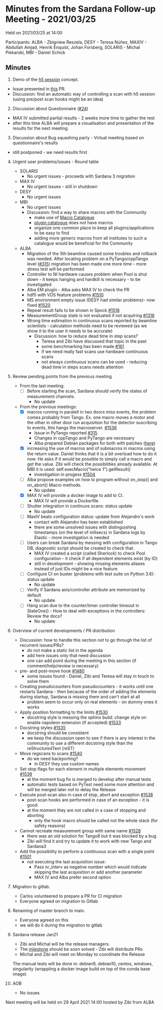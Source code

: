 # Minutes from the Sardana Follow-up Meeting - 2021/03/25

Held on 2021/03/25 at 14:00

Participants: ALBA - Zbigniew Reszela, DESY - Teresa Núñez, MAXIV - Abdullah Amjad, Henrik Enquist, Johan Forsberg, SOLARIS - Michal Piekarski, MBI - Daniel Schick 

## Minutes
1. Demo of the [h5 session](https://sardana-controls.org/users/scan.html#nxscanh5-filerecorder) concept. 
  - Issue presented in [this](https://github.com/sardana-org/sardana/pull/1457) PR.
  - Discussion: find an automatic way of controlling a scan with h5 session (using pre/post scan hooks might be an idea)  
2. Discussion about Questionnaire ([#24](https://github.com/sardana-org/sardana-followup/issues/24))
  - MAX IV submitted partial results - 2 weeks more time to gather the rest
  - after this time ALBA will prepare a visualisation and presentation of the results for the next meeting
3. Discussion about Bug squashing party - Virtual meeting based on questionnaire's results
  - still postponed - we need results first
4. Urgent user problems/issues - Round table
    - SOLARIS
        - No urgent issues - proceeds with Sardana 3 migration
    - MAX IV
        - No urgent issues - still in shutdown
    - DESY
        - No urgent issues
    - MBI
        - No urgent issues
        - Discussion: find a way to share macros with the Community
            - make use of [Macro Catalogue](https://sourceforge.net/p/sardana/macros.git/ci/master/tree/)
            - [plugin catalogue](https://github.com/sardana-org/sardana-plugins) does not have macros 
            - organize one common place to keep all plugins/applications to be easy to find
            - adding more generic macros from all institutes to such a catalogue would be beneficial for the Community
    - ALBA
        - Migration of the 5th beamline caused some troubles and rollback was needed. After locating problem on a PyTango/cppTango level
        ([#315](https://gitlab.com/tango-controls/pytango/-/issues/315)) migration has been made one more time - more stress test will be performed
        - Controller to NI hardware causes problem when Pool is shut down - it keeps hanging and hardkill is necessary - to be investigated
        - Alba EM plugin - Alba asks MAX IV to check the PR
        - hdf5 with VDS feature problems [#1510](https://github.com/sardana-org/sardana/pull/1510)
        - MS environment empty issue (DESY had similar problems)- now fixed [#1520](https://github.com/sardana-org/sardana/pull/1520)
        - Repeat result fails to be shown in Spock [#1518](https://github.com/sardana-org/sardana/issues/1518)
        - MeasurementGroup state is not evaluated if not acquiring [#1316](https://github.com/sardana-org/sardana/issues/1316)
        - Wrong time estimation in continuous scans reported by beamline scientists - calculation methods need to be reviewed (as we show it to the user
        it needs to be accurate)
            - Discussion: how to reduce dead time in step scans? 
                - Teresa and Zibi have discussed that topic in the past
                - some benchmarking has been made [#161](https://github.com/sardana-org/sardana/issues/161)
                - if we need really fast scans use hardware continuous scans
                - not always continuous scans can be used - reducing dead time in steps scans needs attention
        
        
5. Review pending points from the previous meeting
    - From the last meeting:
        - [ ] Before starting the scan, Sardana should verify the states of measurement channels.
            - No update
    - From the previous meetings:
        - [X] macros running in paralell in two doors miss events, the problem comes probably from Tango. Ex. one macro moves a motor and the other in other 
        door run acquisition for the detector suscribing to events, this hangs the macroserver. [#1536](https://github.com/sardana-org/sardana/issues/1536)
            - Issue in PyTango reported [#315](https://gitlab.com/tango-controls/pytango/-/issues/315)
            - Changes in cppTango and PyTango are necessary
            - Alba prepared Debian packages for both with patches ([here](https://github.com/reszelaz/sardana-test))
        - [X] increasing the use of macros and of submacros in macros using the return value. Daniel thinks that it is a bit overload how to do it now. He asks if it 
        would be possible to simply call a macro and get the value. Zibi will check the possibilities already available. At MBI it is used: self.execMacro("twice 1").getResult()
            - investigation in progess [#1504](https://github.com/sardana-org/sardana/issues/1504)
        - [ ] Alba propose examples on how to program without on_stop() and on_abort() Macro methods.
            - No update
        - [X] MAX IV will provide a docker image to add to CI.
            - MAX IV will provide a Dockerfile
        - [ ] Shutter integration in continuos scans: status update
            - No update
        - [ ] MaxIV beats configuration status: update from Alejandro's work
            - contact with Alejandro has been established
            - there are some unsolved issues with distinguishing timestamps (on the level of milisecs) in Sardana logs by Elastic - more investigation is needed
        - [ ] Users can break Sardana by messing with configuration in Tango DB, diagnostic script should be created to check that.
            - MAX IV created a script (called Sherlock) to check Pool configuration - it check if all dependent elements exist (by ID)
            - still in development - showing missing elements aliases instead of just IDs might be a nice feature
        - [ ] Configure CI on buster (problems with test suite on Python 3.6): status update
            - No update
        - [ ] Verify if Sardana axis/controller attribute are memorized by default
            - No update
        - [ ] Hang scan due to the counter/timer controller timeout in StateOne() - How to deal with exceptions in the controllers: Review the docs?
            - No update

6. Overview of current developments / PR distribution
    - Discussion: how to handle this section not to go through the list of recurrent issues/PRs?
        - do not make a static list in the agenda
        - add here issues only that need discussion
        - one can add point during the meeting in this section (if comment/help/review is necessary)
    - pre- and post-move hook [#1480](https://github.com/sardana-org/sardana/pull/1480)
        - some issues found - Daniel, Zibi and Teresa will stay in touch to solve them
    - Creating pseudocounters from pseudocounters - it works until one restarts Sardana - then because of the order of adding the elements during startup, Sardana is missing them and 
    can't start at all
        - problem seem to occur only on real elements - on dummy ones it works
    - Apply position formatting to the limits [#1530](https://github.com/sardana-org/sardana/pull/1530)
        - docstring style is messing the sphinx build: change style on enable napoleon extension (if accepted) [#1533](https://github.com/sardana-org/sardana/pull/1533)  
    - Docstring styles [#1535](https://github.com/sardana-org/sardana/issues/1535)
        - docstring should be consistent
        - we keep the discussion open to see if there is any interest in the community to use a different docstring style than the reStructuredText (reST)
    - Move regscans to scans [#1540](https://github.com/sardana-org/sardana/pull/1540)
        - do we need backporting?
            - in DESY they use custom names
    - Set stop flags for each element in multiple elements movement [#1539](https://github.com/sardana-org/sardana/pull/1539)
        - at the moment bug fix is merged to develop after manual tests
        - automatic tests based on PyTest need some more attention and will be merged later not to delay the Release
    - Execute post-scan also in case of stop, abort and exception [#1538](https://github.com/sardana-org/sardana/pull/1538)
        - post-scan hooks are performed in case of an exception - it is good
        - at the moment they are not called in a case of stopping and aborting
            - only the hook macro should be called not the whole stack (for safety reasons)
    - Cannot recreate measurement group with same name [#1528](https://github.com/sardana-org/sardana/issues/1528)
        - there was an old solution for Tango8 but it was blocked by a bug
        - Zibi will find it and try to update it to work with new Tango and Sardana3
    - Add the possibility to perform a continuous scan with a single point [#1501](https://github.com/sardana-org/sardana/issues/1501)
        - not executing the last acquisition issue:
            - Pass nr_interv as negative number which would indicate skipping the last acquisition or add another parameter
            - MAX IV and Alba prefer second option

7. Migration to gitlab.
    - Carlos volunteered to prepare a PR for CI migration
    - Everyone agreed on migration to Gitlab

8. Renaming of master branch to main. 
    - Everyone agreed on this
    - we will do it during the migration to gitlab

9. Sardana release Jan21
   - Zibi and Michal will be the release managers.
   - The [milestone](https://github.com/sardana-org/sardana/milestone/8) should be soon solved - Zibi will distribute PRs
   - Michal and Zibi will meet on Monday to coordinate the Release

   The manual tests will be done in:
   debian9, debian10, centos, windows, singularity (wrappling a docker image build on top of the conda base image)

10. AOB
    - No issues
    
Next meeting will be held on 29 April 2021 14:00 hosted by Zibi from ALBA
